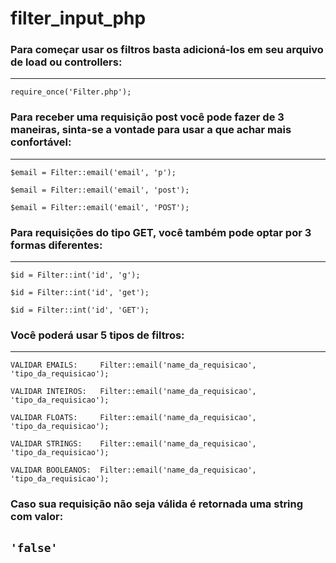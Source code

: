 # filter_input_php

### Para começar usar os filtros basta adicioná-los em seu arquivo de load ou controllers:
---
```
require_once('Filter.php');
```

### Para receber uma requisição post você pode fazer de 3 maneiras, sinta-se a vontade para usar a que achar mais confortável:
---
```
$email = Filter::email('email', 'p');

$email = Filter::email('email', 'post');

$email = Filter::email('email', 'POST');
```

### Para requisições do tipo GET, você também pode optar por 3 formas diferentes:
---
```
$id = Filter::int('id', 'g');

$id = Filter::int('id', 'get');

$id = Filter::int('id', 'GET');
```

### Você poderá usar 5 tipos de filtros:
---
```
VALIDAR EMAILS:     Filter::email('name_da_requisicao', 'tipo_da_requisicao');

VALIDAR INTEIROS:   Filter::email('name_da_requisicao', 'tipo_da_requisicao');

VALIDAR FLOATS:     Filter::email('name_da_requisicao', 'tipo_da_requisicao');

VALIDAR STRINGS:    Filter::email('name_da_requisicao', 'tipo_da_requisicao');

VALIDAR BOOLEANOS:  Filter::email('name_da_requisicao', 'tipo_da_requisicao');
```

### Caso sua requisição não seja válida é retornada uma string com valor:
 ```'false'```
---
